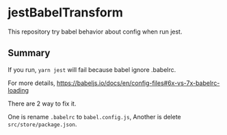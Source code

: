 # jestBabelTransform

This repository try babel behavior about config when run jest.

## Summary

If you run, `yarn jest` will fail because babel ignore .babelrc.

For more details, https://babeljs.io/docs/en/config-files#6x-vs-7x-babelrc-loading

There are 2 way to fix it.

One is rename `.babelrc` to `babel.config.js`, Another is delete `src/store/package.json`.
